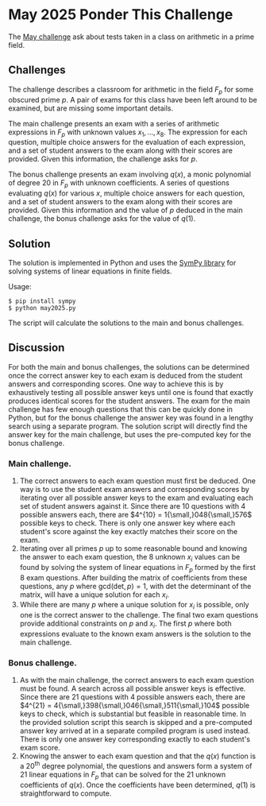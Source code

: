 # May 2025 Ponder This Challenge
The [May challenge](https://research.ibm.com/haifa/ponderthis/challenges/May2025.html) ask about tests taken in a class on arithmetic in a prime field.

## Challenges

The challenge describes a classroom for arithmetic in the field $F_p$ for some obscured prime $p$. A pair of exams for this class have been left around to be examined, but are missing some important details.

The main challenge presents an exam with a series of arithmetic expressions in $F_p$ with unknown values $x_1,\ldots,x_8$. The expression for each question, multiple choice answers for the evaluation of each expression, and a set of student answers to the exam along with their scores are provided. Given this information, the challenge asks for $p$.

The bonus challenge presents an exam involving $q(x)$, a monic polynomial of degree 20 in $F_p$ with unknown coefficients. A series of questions evaluating $q(x)$ for various $x$, multiple choice answers for each question, and a set of student answers to the exam along with their scores are provided. Given this information and the value of $p$ deduced in the main challenge, the bonus challenge asks for the value of $q(1)$.

## Solution

The solution is implemented in Python and uses the [SymPy library](https://www.sympy.org/en/index.html) for solving systems of linear equations in finite fields.

Usage:

```console 
$ pip install sympy
$ python may2025.py

```
The script will calculate the solutions to the main and bonus challenges.

## Discussion

For both the main and bonus challenges, the solutions can be determined once the correct answer key to each exam is deduced from the student answers and corresponding scores. One way to achieve this is by exhaustively testing all possible answer keys until one is found that exactly produces identical scores for the student answers. The exam for the main challenge has few enough questions that this can be quickly done in Python, but for the bonus challenge the answer key was found in a lengthy search using a separate program. The solution script will directly find the answer key for the main challenge, but uses the pre-computed key for the bonus challenge.

### Main challenge.

 1. The correct answers to each exam question must first be deduced. One way is to use the student exam answers and corresponding scores by iterating over all possible answer keys to the exam and evaluating each set of student answers against it. Since there are 10 questions with 4 possible answers each, there are $4^{10} = 1{\small,}048{\small,}576$ possible keys to check. There is only one answer key where each student's score against the key exactly matches their score on the exam. 
 2. Iterating over all primes $p$ up to some reasonable bound and knowing the answer to each exam question, the 8 unknown $x_{i}$ values can be found by solving the system of linear equations in $F_p$ formed by the first 8 exam questions. After building the matrix of coefficients from these questions, any $p$ where $\text{gcd}(\text{det},p) = 1$, with $\text{det}$ the determinant of the matrix, will have a unique solution for each $x_{i}$.
 3. While there are many $p$ where a unique solution for $x_{i}$ is possible, only one is the correct answer to the challenge. The final two exam questions provide additional constraints on $p$ and $x_{i}$. The first $p$ where both expressions evaluate to the known exam answers is the solution to the main challenge.
 
### Bonus challenge.

 1. As with the main challenge, the correct answers to each exam question must be found. A search across all possible answer keys is effective. Since there are 21 questions with 4 possible answers each, there are $4^{21} = 4{\small,}398{\small,}046{\small,}511{\small,}104$ possible keys to check, which is substantial but feasible in reasonable time. In the provided solution script this search is skipped and a pre-computed answer key arrived at in a separate compiled program is used instead. There is only one answer key corresponding exactly to each student's exam score.
 2. Knowing the answer to each exam question and that the $q(x)$ function is a 20<sup>th</sup> degree polynomial, the questions and answers form a system of 21 linear equations in $F_p$ that can be solved for the 21 unknown coefficients of $q(x)$. Once the coefficients have been determined, $q(1)$ is straightforward to compute.



